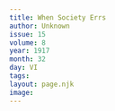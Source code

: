 ```yaml
---
title: When Society Errs
author: Unknown
issue: 15
volume: 8
year: 1917
month: 32
day: VI
tags:
layout: page.njk
image:
---
```


